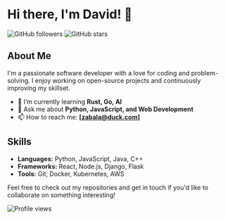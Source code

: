 # Hi there, I'm David! 👋

![GitHub followers](https://img.shields.io/github/followers/davidzr?style=social)
![GitHub stars](https://img.shields.io/github/stars/davidzr?style=social)

## About Me

I'm a passionate software developer with a love for coding and problem-solving. I enjoy working on open-source projects and continuously improving my skillset.

- 🌱 I’m currently learning **Rust, Go, AI**
- 💬 Ask me about **Python, JavaScript, and Web Development**
- 📫 How to reach me: **[zabala@duck.com]**

## Skills

- **Languages:** Python, JavaScript, Java, C++
- **Frameworks:** React, Node.js, Django, Flask
- **Tools:** Git, Docker, Kubernetes, AWS


Feel free to check out my repositories and get in touch if you'd like to collaborate on something interesting!

![Profile views](https://komarev.com/ghpvc/?username=davidzr&color=green)
